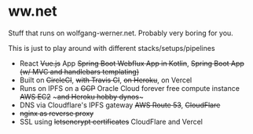 # ww.net
Stuff that runs on wolfgang-werner.net.
Probably very boring for you.

This is just to play around with different stacks/setups/pipelines
* React ~~Vue.js~~ App ~~Spring Boot Webflux App in Kotlin~~, ~~Spring Boot App (w/ MVC and handlebars templating)~~
* Built on ~~CircleCI~~, ~~with Travis CI~~, ~~on Heroku~~, on Vercel
* Runs on IPFS on a ~~GCP~~ Oracle Cloud forever free compute instance ~~AWS EC2~~ ~~~and Heroku hobby dynos~~~
* DNS via Cloudflare's IPFS gateway ~~AWS Route 53~~, ~~CloudFlare~~
* ~~nginx as reverse proxy~~
* SSL using ~~letsencrypt certificates~~ CloudFlare and Vercel
